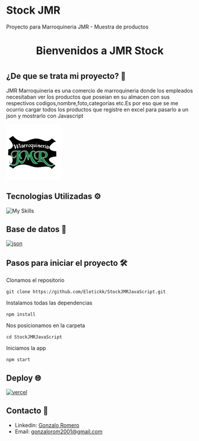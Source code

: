 # Stock JMR

Proyecto para Marroquineria JMR - Muestra de productos

<h1 align="center">Bienvenidos a JMR Stock <h1>

## ¿De que se trata mi proyecto? 🚀
  
JMR Marroquineria es una comercio de marroquineria donde los empleados necesitaban ver los productos que poseian en su almacen con sus respectivos codigos,nombre,foto,categorias etc.Es por eso que se me ocurrio cargar todos los productos que registre en excel para pasarlo a un json y mostrarlo con Javascript

![Aquí la descripción de la imagen por si no carga](https://raw.githubusercontent.com/Elotickk/StockJMRJavaScript/master/./img/logo-jmr.png)
 
## Tecnologias Utilizadas ⚙️
  
![My Skills](https://skillicons.dev/icons?i=html,css,javascript,git)
  
## Base de datos 👩‍
  
<a href="#" target="_blank" rel="noreferrer"> <img src="https://png.pngtree.com/png-vector/20190330/ourlarge/pngtree-json-file-document-icon-png-image_897986.jpg" alt="json" width="140" height="140"/> 
</a>

## Pasos para iniciar el proyecto 🛠️

Clonamos el repositorio

```
git clone https://github.com/Elotickk/StockJMRJavaScript.git
```

Instalamos todas las dependencias

```
npm install
```

Nos posicionamos en la carpeta

```
cd StockJMRJavaScript
```

Iniciamos la app

```
npm start
```

## Deploy 🌐

<a href="https://jmr-stock.netlify.app" target="_blank" rel="noreferrer"> <img src="https://i.pinimg.com/564x/95/e1/78/95e178f5b1dc1a2327595784442a866c.jpg" alt="vercel" width="140" height="140"/> 
</a>

## Contacto 👋

- Linkedin: [Gonzalo Romero](https://www.linkedin.com/in/gonzaloromero-/)
- Email: gonzalorom2001@gmail.com
